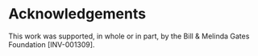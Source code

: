 # Acknowledgements

This work was supported, in whole or in part, by the Bill & Melinda Gates Foundation [INV-001309].
